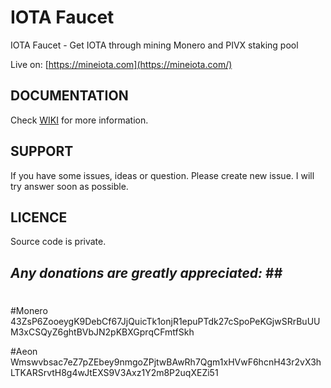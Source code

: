 # IOTA Faucet
IOTA Faucet - Get IOTA through mining Monero and PIVX staking pool

Live on: [https://mineiota.com](https://mineiota.com/)

##  DOCUMENTATION
Check [WIKI](https://github.com/janfiedler/mineiota/wiki) for more information.

## SUPPORT
If you have some issues, ideas or question. Please create new issue. I will try answer soon as possible.

## LICENCE
Source code is private.


  ## *Any donations are greatly appreciated:* ##  #
#
#Monero
 43ZsP6ZooeygK9DebCf67JjQuicTk1onjR1epuPTdk27cSpoPeKGjwSRrBuUUM3xCSQyZ6ghtBVbJN2pKBXGprqCFmtfSkh

#Aeon
 Wmswvbsac7eZ7pZEbey9nmgoZPjtwBAwRh7Qgm1xHVwF6hcnH43r2vX3hLTKARSrvtH8g4wJtEXS9V3Axz1Y2m8P2uqXEZi51
